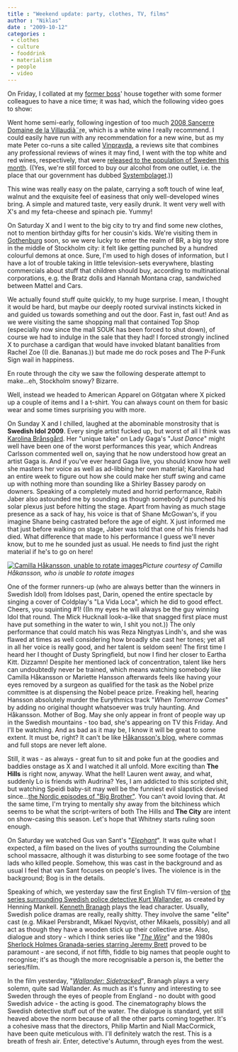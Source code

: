 ```yaml
---
title : "Weekend update: party, clothes, TV, films"
author : "Niklas"
date : "2009-10-12"
categories : 
 - clothes
 - culture
 - fooddrink
 - materialism
 - people
 - video
---
```


On Friday, I collated at my [former boss](http://www.flickr.com/photos/pivic/253419507/)' house together with some former colleagues to have a nice time; it was had, which the following video goes to show:

Went home semi-early, following ingestion of too much [2008 Sancerre Domaine de la Villaudià¨r](http://systembolaget.se/SokDrycker/Produkt?VaruNr=5338)e, which is a white wine I really recommend. I could easily have run with any recommendation for a new wine, but as my mate Peter co-runs a site called [Vinpravda](http://vinpravda.se), a reviews site that combines any professional reviews of wines it may find, I went with the top white and red wines, respectively, that were [released to the population of Sweden this month](http://www.spishang.se/2009/10/vintips-i-oktober-vinpravda.html). ((Yes, we're still forced to buy our alcohol from one outlet, i.e. the place that our government has dubbed [Systembolaget](http://systembolaget.se).))

This wine was really easy on the palate, carrying a soft touch of wine leaf, walnut and the exquisite feel of easiness that only well-developed wines bring. A simple and matured taste, very easily drunk. It went very well with X's and my feta-cheese and spinach pie. Yummy!

On Saturday X and I went to the big city to try and find some new clothes, not to mention birthday gifts for her cousin's kids. We're visiting them in [Gothenburg](http://maps.google.com/maps?om=0&iwloc=addr&f=q&ll=57.696981%2C11.9863834&hl=en&z=11&ie=UTF8) soon, so we were lucky to enter the realm of BR, a big toy store in the middle of Stockholm city: it felt like getting punched by a hundred colourful demons at once. Sure, I'm used to high doses of information, but I have a lot of trouble taking in little television-sets everywhere, blasting commercials about stuff that children should buy, according to multinational corporations, e.g. the Bratz dolls and Hannah Montana crap, sandwiched between Mattel and Cars.

We actually found stuff quite quickly, to my huge surprise. I mean, I thought it would be hard, but maybe our deeply rooted survival instincts kicked in and guided us towards something and out the door. Fast in, fast out! And as we were visiting the same shopping mall that contained Top Shop (especially now since the mall SOUK has been forced to shut down), of course we had to indulge in the sale that they had! I forced strongly inclined X to purchase a cardigan that would have invoked blatant banalities from Rachel Zoe ((I die. Bananas.)) but made me do rock poses and The P-Funk Sign wail in happiness.

En route through the city we saw the following desperate attempt to make...eh, Stockholm snowy? Bizarre.

Well, instead we headed to American Apparel on Götgatan where X picked up a couple of items and I a t-shirt. You can always count on them for basic wear and some times surprising you with more.

On Sunday X and I chilled, laughed at the abominable monstrosity that is **Swedish Idol 2009**. Every single artist fucked up, but worst of all I think was [Karolina Brånsgård](http://www.tv4.se/1.1230268). Her "unique take" on Lady Gaga's "_Just Dance_" might well have been one of the worst performances this year, which Andreas Carlsson commented well on, saying that he now understood how great an artist Gaga is. And if you've ever heard Gaga live, you should know how well she masters her voice as well as ad-libbing her own material; Karolina had an entire week to figure out how she could make her stuff swing and came up with nothing more than sounding like a Shirley Bassey parody on downers. Speaking of a completely muted and horrid performance, Rabih Jaber also astounded me by sounding as though somebody'd punched his solar plexus just before hitting the stage. Apart from having as much stage presence as a sack of hay, his voice is that of Shane McGowan's, if you imagine Shane being castrated before the age of eight. X just informed me that just before walking on stage, Jaber was told that one of his friends had died. What difference that made to his performance I guess we'll never know, but to me he sounded just as usual. He needs to find just the right material if he's to go on here!

[![](http://ugc.tv4.se/blogimages/1255252348654.jpg "Camilla Håkansson, unable to rotate images")](http://ugc.tv4.se/blogimages/1255252348654.jpg)_Picture courtesy of Camilla Håkansson, who is unable to rotate images_

One of the former runners-up (who are always better than the winners in Swedish Idol) from Idolses past, Darin, opened the entire spectacle by singing a cover of Coldplay's "La Vida Loca", which he did to good effect. Cheers, you squinting #1! ((In my eyes he will always be the guy winning Idol that round. The Mick Hucknall look-a-like that snagged first place must have put something in the water to win, I shit you not.)) The only performance that could match his was Reza Ningtyas Lindh's, and she was flawed at times as well considering how broadly she cast her tones; yet all in all her voice is really good, and her talent is seldom seen! The first time I heard her I thought of Dusty Springfield, but now I find her closer to Eartha Kitt. Dizzamn! Despite her mentioned lack of concentration, talent like hers can undoubtedly never be trained, which means watching somebody like Camilla Håkansson or Mariette Hansson afterwards feels like having your eyes removed by a surgeon as qualified for the task as the Nobel prize committee is at dispensing the Nobel peace prize. Freaking hell, hearing Hansson absolutely murder the Eurythmics track "_When Tomorrow Comes_" by adding no original thought whatsoever was truly haunting. And Håkansson. Mother of Bog. May she only appear in front of people way up in the Swedish mountains - too bad, she's appearing on TV this Friday. And I'll be watching. And as bad as it may be, I know it will be great to some extent. It must be, right? It can't be like [Håkansson's blog](http://camilla.idol.tv4.se), where commas and full stops are never left alone.

Still, it was - as always - great fun to sit and poke fun at the goodies and baddies onstage as X and I watched it all unfold. More exciting than **The Hills** is right now, anyway. What the hell! Lauren went away, and what, suddenly Lo is friends with Audrina? Yes, I am addicted to this scripted shit, but watching Speidi baby-sit may well be the funniest evil slapstick devised since...[the Nordic episodes of "Big Brother"](https://niklasblog.com/?p=3335). You can't avoid loving that. At the same time, I'm trying to mentally shy away from the bitchiness which seems to be what the script-writers of both The Hills and **The City** are intent on show-casing this season. Let's hope that Whitney starts ruling soon enough.

On Saturday we watched Gus van Sant's "[_Elephant_](http://www.imdb.com/title/tt0363589/)". It was quite what I expected, a film based on the lives of youths surrounding the Columbine school massacre, although it was disturbing to see some footage of the two lads who killed people. Somehow, this was cast in the background and as usual I feel that van Sant focuses on people's lives. The violence is in the background; Bog is in the details.

Speaking of which, we yesterday saw the first English TV film-version of [the series surrounding Swedish police detective Kurt Wallander](http://en.wikipedia.org/wiki/Wallander_%28TV_series%29), as created by Henning Mankell. [Kenneth Branagh](http://www.imdb.com/name/nm0000110/bio) plays the lead character. Usually, Swedish police dramas are really, really shitty. They involve the same "elite" cast (e.g. Mikael Persbrandt, Mikael Nyqvist, other Mikaels, possibly) and all act as though they have a wooden stick up their collective arse. Also, dialogue and story - which I think series like "_[The Wire](http://www.imdb.com/title/tt0306414/)_" and the 1980s [Sherlock Holmes Granada-series starring Jeremy Brett](http://en.wikipedia.org/wiki/The%20Adventures%20of%20Sherlock%20Holmes%20%28TV%20series%29) proved to be paramount - are second, if not fifth, fiddle to big names that people ought to recognise; it's as though the more recognisable a person is, the better the series/film.

In the film yesterday, "[_Wallander: Sidetracked_](http://en.wikipedia.org/wiki/Wallander%20%28TV%20series%29)", Branagh plays a very solemn, quite sad Wallander. As much as it's funny and interesting to see Sweden through the eyes of people from England - no doubt with good Swedish advice - the acting is good. The cinematography blows the Swedish detective stuff out of the water. The dialogue is standard, yet still heaved above the norm because of all the other parts coming together. It's a cohesive mass that the directors, Philip Martin and Niall MacCormick, have been quite meticulous with. I'll definitely watch the rest. This is a breath of fresh air. Enter, detective's Autumn, through eyes from the west.
